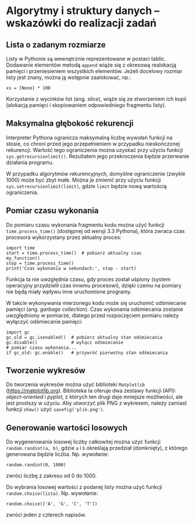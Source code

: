 
# Algorytmy i struktury danych – wskazówki do realizacji zadań

## Lista o zadanym rozmiarze

Listy w Pythonie są wewnętrznie reprezentowane w postaci tablic. Dodawanie elementów metodą `append` wiąże się z okresową realokacją pamięci i przeniesieniem wszystkich elementów. Jeżeli docelowy rozmiar listy jest znany, można ją wstępnie zaalokować, np.:

    xs = [None] * 100

Korzystanie z wycinków list (ang. *slice*), wiąże się ze stworzeniem ich kopii (alokacją pamięci i skopiowaniem odpowiedniego fragmentu listy).

## Maksymalna głębokość rekurencji

Interpreter Pythona ogranicza maksymalną liczbę wywołań funkcji na stosie, co chroni przed jego przepełnieniem w przypadku nieskończonej rekurencji. Wartość tego ograniczenia można uzyskać przy użyciu funkcji `sys.getrecursionlimit()`. Rezultatem jego przekroczenia będzie przerwanie działania programu.

W przypadku algorytmów rekurencyjnych, domyślne ograniczenie (zwykle 1000) może być zbyt małe. Można je zmienić przy użyciu funkcji `sys.setrecursionlimit(limit)`, gdzie `limit` będzie nową wartością ograniczenia.

## Pomiar czasu wykonania

Do pomiaru czasu wykonania fragmentu kodu można użyć funkcji `time.process_time()` (dostępnej od wersji 3.3 Pythona), która zwraca czas procesora wykorzystany przez aktualny proces:

    import time
    start = time.process_time()  # pobierz aktualny czas 
    my_function()
    stop = time.process_time()
    print('Czas wykonania w sekundach:', stop - start)

Funkcja ta nie uwzględnia czasu, gdy proces został uśpiony (system operacyjny przydzielił czas innemu procesowi), dzięki czemu na pomiary nie będą miały wpływu inne uruchomione programy.

W takcie wykonywania mierzonego kodu może się uruchomić odśmiecanie pamięci (ang. *garbage collection*). Czas wykonania odśmiecania zostanie uwzględniony w pomiarze, dlatego przed rozpoczęciem pomiaru należy wyłączyć odśmiecanie pamięci:

    import gc
    gc_old = gc.isenabled()  # pobierz aktualny stan odśmiecania 
    gc.disable()             # wyłącz odśmiecanie
    # pomiar czasu wykonania...
    if gc_old: gc.enable()   # przywróć pierwotny stan odśmiecania

## Tworzenie wykresów

Do tworzenia wykresów można użyć biblioteki `Matplotlib` (<https://matplotlib.org>). Biblioteka ta oferuje dwa zestawy funkcji (API): *object-oriented* i *pyplot*, z których ten drugi daje mniejsze możliwości, ale jest prostszy w użyciu. Aby utworzyć plik PNG z wykresem, należy zamiast funkcji `show()` użyć `savefig('plik.png')`.

## Generowanie wartości losowych

Do wygenerowania losowej liczby całkowitej można użyć funkcji `random.randint(a, b)`, gdzie `a` i `b` określają przedział (domknięty), z którego generowana będzie liczba. Np. wywołanie:

    random.randint(0, 1000)

zwróci liczbę z zakresu od 0 do 1000.

Do wybrania losowej wartości z podanej listy można użyć funkcji `random.choice(lista)`. Np. wywołanie:

    random.choice(['A', 'G', 'C', 'T'])

zwróci jeden z czterech napisów.